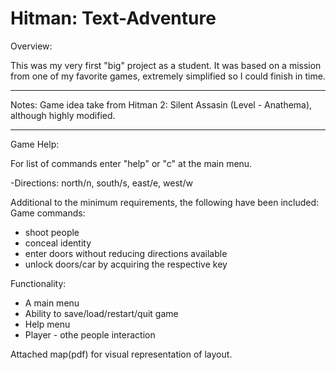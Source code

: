 # Hitman: Text-Adventure

Overview: 

This was my very first "big" project as a student. It was based on a mission from one of my favorite games, extremely simplified so I could finish in time. 

---------------

Notes: Game idea take from Hitman 2: Silent Assasin (Level - Anathema), although highly modified.

---------------

Game Help:

For list of commands enter "help" or "c" at the main menu.

-Directions: north/n, south/s, east/e, west/w

Additional to the minimum requirements, the following have been included:
Game commands:
- shoot people
- conceal identity
- enter doors without reducing directions available
- unlock doors/car by acquiring the respective key

Functionality:
- A main menu
- Ability to save/load/restart/quit game
- Help menu
- Player - othe people interaction

Attached map(pdf) for visual representation of layout.
